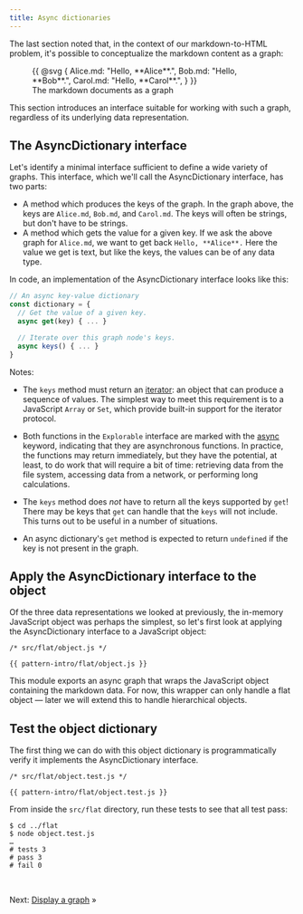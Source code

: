 ```yaml
---
title: Async dictionaries
---
```


The last section noted that, in the context of our markdown-to-HTML problem, it's possible to conceptualize the markdown content as a graph:

<figure>
  {{ @svg {
    Alice.md: "Hello, **Alice**.",
    Bob.md: "Hello, **Bob**.",
    Carol.md: "Hello, **Carol**.",
  } }}
  <figcaption>The markdown documents as a graph</figcaption>
</figure>

This section introduces an interface suitable for working with such a graph, regardless of its underlying data representation.

## The AsyncDictionary interface

Let's identify a minimal interface sufficient to define a wide variety of graphs. This interface, which we'll call the AsyncDictionary interface, has two parts:

- A method which produces the keys of the graph. In the graph above, the keys are `Alice.md`, `Bob.md`, and `Carol.md`. The keys will often be strings, but don't have to be strings.
- A method which gets the value for a given key. If we ask the above graph for `Alice.md`, we want to get back `Hello, **Alice**.` Here the value we get is text, but like the keys, the values can be of any data type.

In code, an implementation of the AsyncDictionary interface looks like this:

```js
// An async key-value dictionary
const dictionary = {
  // Get the value of a given key.
  async get(key) { ... }

  // Iterate over this graph node's keys.
  async keys() { ... }
}
```

Notes:

- The `keys` method must return an [iterator](https://developer.mozilla.org/en-US/docs/Web/JavaScript/Reference/Iteration_protocols#the_iterator_protocol): an object that can produce a sequence of values. The simplest way to meet this requirement is to a JavaScript `Array` or `Set`, which provide built-in support for the iterator protocol.

- Both functions in the `Explorable` interface are marked with the [async](https://developer.mozilla.org/en-US/docs/Web/JavaScript/Reference/Statements/async_function) keyword, indicating that they are asynchronous functions. In practice, the functions may return immediately, but they have the potential, at least, to do work that will require a bit of time: retrieving data from the file system, accessing data from a network, or performing long calculations.

- The `keys` method does _not_ have to return all the keys supported by `get`! There may be keys that `get` can handle that the `keys` will not include. This turns out to be useful in a number of situations.

- An async dictionary's `get` method is expected to return `undefined` if the key is not present in the graph.

## Apply the AsyncDictionary interface to the object

Of the three data representations we looked at previously, the in-memory JavaScript object was perhaps the simplest, so let's first look at applying the AsyncDictionary interface to a JavaScript object:

```{{'js'}}
/* src/flat/object.js */

{{ pattern-intro/flat/object.js }}
```

This module exports an async graph that wraps the JavaScript object containing the markdown data. For now, this wrapper can only handle a flat object — later we will extend this to handle hierarchical objects.

## Test the object dictionary

The first thing we can do with this object dictionary is programmatically verify it implements the AsyncDictionary interface.

```{{'js'}}
/* src/flat/object.test.js */

{{ pattern-intro/flat/object.test.js }}
```

<span class="tutorialStep"></span> From inside the `src/flat` directory, run these tests to see that all test pass:

```console
$ cd ../flat
$ node object.test.js
…
# tests 3
# pass 3
# fail 0
```

&nbsp;

Next: [Display a graph](display.html) »
